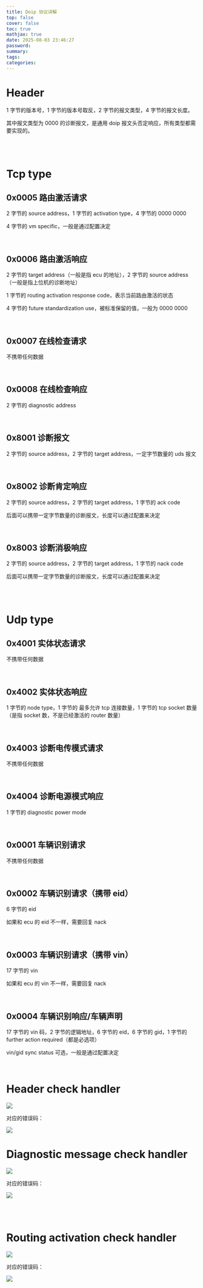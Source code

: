```yaml
---
title: Doip 协议详解
top: false
cover: false
toc: true
mathjax: true
date: 2025-08-03 23:46:27
password:
summary:
tags:
categories:
---
```




# Header

1 字节的版本号，1 字节的版本号取反，2 字节的报文类型，4 字节的报文长度。

其中报文类型为 0000 的诊断报文，是通用 doip 报文头否定响应，所有类型都需要实现的。

<br/>

<br/>

# Tcp type

## 0x0005 路由激活请求

2 字节的 source address，1 字节的 activation type，4 字节的 0000 0000

4 字节的 vm specific，一般是通过配置决定

<br/>

## 0x0006 路由激活响应

2 字节的 target address（一般是指 ecu 的地址），2 字节的 source address（一般是指上位机的诊断地址）

1 字节的 routing activation response code，表示当前路由激活的状态

4 字节的 future standardization use，被标准保留的值，一般为 0000 0000

<br/>

## 0x0007 在线检查请求

不携带任何数据

<br/>

## 0x0008 在线检查响应

2 字节的 diagnostic address

<br/>

## 0x8001 诊断报文

2 字节的 source address，2 字节的 target address，一定字节数量的 uds 报文

<br/>

## 0x8002 诊断肯定响应

2 字节的 source address，2 字节的 target address，1 字节的 ack code

后面可以携带一定字节数量的诊断报文，长度可以通过配置来决定

<br/>

## 0x8003 诊断消极响应

2 字节的 source address，2 字节的 target address，1 字节的 nack code

后面可以携带一定字节数量的诊断报文，长度可以通过配置来决定

<br/>

<br/>

# Udp type

## 0x4001 实体状态请求

不携带任何数据

<br/>

## 0x4002 实体状态响应

1 字节的 node type，1 字节的 最多允许 tcp 连接数量，1 字节的 tcp socket 数量（是指 socket 数，不是已经激活的 router 数量）

<br/>

## 0x4003 诊断电传模式请求

不携带任何数据

<br/>

## 0x4004 诊断电源模式响应

1 字节的 diagnostic power mode

<br/>

## 0x0001 车辆识别请求

不携带任何数据

<br/>

## 0x0002 车辆识别请求（携带 eid）

6 字节的 eid

如果和 ecu 的 eid 不一样，需要回复 nack

<br/>

## 0x0003 车辆识别请求（携带 vin）

17 字节的 vin

如果和 ecu 的 vin 不一样，需要回复 nack

<br/>

## 0x0004 车辆识别响应/车辆声明

17 字节的 vin 码，2 字节的逻辑地址，6 字节的 eid，6 字节的 gid，1 字节的 further action required（都是必选项）

vin/gid sync status 可选，一般是通过配置决定

<br/>

# Header check handler

![](doip_header_check.png)

对应的错误码：

![](doip_header_code.png)



# Diagnostic message check handler

![](doip_diagnostic_message_check.png)

对应的错误码：

![](doip_diagnostic_message_code.png)

<br/>

<br/>

# Routing activation check handler

![](doip_routing_activation_check.png)

对应的错误码：

![](doip_routing_code.png)
